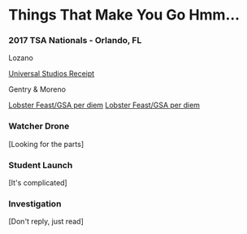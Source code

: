 # Things That Make You Go Hmm...

### 2017 TSA Nationals - Orlando, FL

Lozano

[Universal Studios Receipt]()

Gentry & Moreno

[Lobster Feast/GSA per diem]()
[Lobster Feast/GSA per diem]()

### Watcher Drone
[Looking for the parts]

### Student Launch
[It's complicated]

### Investigation
[Don't reply, just read]

